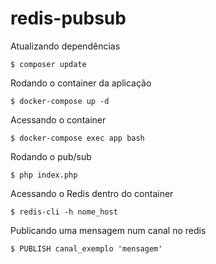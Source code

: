# redis-pubsub

Atualizando dependências

```
$ composer update
```

Rodando o container da aplicação

```
$ docker-compose up -d
```

Acessando o container

```
$ docker-compose exec app bash
```

Rodando o pub/sub

```
$ php index.php
```

Acessando o Redis dentro do container

```
$ redis-cli -h nome_host
```

Publicando uma mensagem num canal no redis

```
$ PUBLISH canal_exemplo 'mensagem'
```